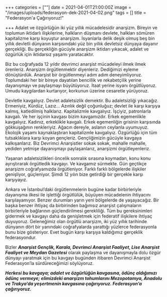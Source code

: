 +++
categories = [""]
date = 2021-04-01T21:00:00Z
image = "/images/uploads/federasyon-dek-2021-04-02.png"
tags = []
title = "Federasyon'a Çağırıyoruz!"

+++
Adalet ve özgürlüğün iki yüz yıllık mücadelesidir anarşizm. Bireyin ve toplumun iktidarlı ilişkilerine, halkların düşmanı devlete, halkları sömüren kapitalizme karşı koyuştur anarşizm. İsyanlarla delik deşik olmuş beş bin yıllık devletli dünyanın karşısındaki yüz bin yıllık devletsiz dünyaya dayanır gerçekliği. Bu gerçekliğin gücüyle anarşizm iktidarı yıkacak, adalet ve özgürlük için iktidarsız yaşamı yaratacaktır.

Biz bu coğrafyada 12 yıldır devrimci anarşist mücadeleyi ilmek ilmek örenleriz. Anarşizm örgütlenmektir diyenleriz. Dediğimizi eyleme dönüştürdük. Anarşist bir örgütlenmeyi adım adım deneyimliyoruz. Toplumdaki her bir bireye dayatılan bencillik ve rekabetçilik yerine dayanışmayı ve paylaşmayı büyütüyoruz. İtaat yerine isyanı örgütlüyoruz. Umudu kaygılardan kurtarıyor, korkunun üzerine cesaretle yürüyoruz.

Devletle kavgalıyız. Devlet adaletsizlik demektir. Bu adaletsizliği yıkacağız. Ermeniyiz, Kürdüz, Lazız… Azınlık değil çoğunluğuz; devlet ile karşı karşıya kalmış, katledilmiş halklarız. Kapitalizmle kavgalıyız. İşçiyiz, patronlarla kavgalı. Ve her işçinin kavgası bizim kavgamızdır. Erkek egemenlikle kavgalıyız. Kadınız, erkeklikle kavgalı. Erkek egemenliğin grisinin karşısında gökkuşağının renkleriyiz. Ağacın dereyle, aslanın ceylanla uyumuyuz. Ekolojik yaşamı kaynaklaştıran kapitalizmle kavgalıyız. Özgürlüğü için tüm tutsaklıklara karşı koyan gençleriz. Gençliğimizin gücüyle kavgaya kalkışanlarız. Biz Devrimci Anarşistler sokak sokak, mahalle mahalle, yediden yetmişe dayanışmayı paylaşanlarız, anarşizmi örgütleyenleriz.

Yaşanan adaletsizlikleri öncelik sonralık sırasına koymadan, konu konu ayrıştırarak örgütledik kavgayı. Ve kavgamız sürmekte. Gün geçtikçe anarşizm coğrafyamızda örgütleniyor. Farklı farklı bölgelerde ilişkiler genişliyor, güçleniyor. Şimdi 12 yılın bize getirdiği bir gerçekle karşı karşıyayız.

Ankara ve İstanbul’daki örgütlenmelerin bugüne kadar birbirleriyle dayanışma ilkesi ile işlettiği örgütlülük, büyüyen mücadelenin ihtiyacını karşılayamıyor. Benzer durumları yarın yeni bölgelerde de yaşayacağız. Bir başka benzer ihtiyaç da birbirinden bağımsız anarşist çalışmaların birbirleriyle bağlarının güçlendirilmesi gerekliliği. Tüm bu gereksinimleri gidermek ve kavgayı daha da genişletmek için federatif ilişkilere ihtiyaç duyuyoruz. Geleneğimiz olan örgütlü anarşizm, iki yüz yıllık tarihinde dünyanın dört bir yanındaki coğrafyalarda yarattığı yüzlerce federasyonla bunu bize gösteriyor. Evet bugün karşı karşıya kaldığımız gerçeklik federasyondur.

Bizler **_Anarşist Gençlik, Karala, Devrimci Anarşist Faaliyet, Lise Anarşist Faaliyet ve Meydan Gazetesi_** olarak paylaşma ve dayanışmayla dolu özgür dünyayı yaratmak için bu kavgayı bugünden itibaren Devrimci Anarşist Federasyon’la sürdüreceğimizi söylüyoruz.

**_Herkesi bu kavgaya; adalet ve özgürlüğün kavgasına, ödünç aldığımızı ödünç vermeye; elimizdeki anarşizm tohumlarını Mezopotamya, Anadolu ve Trakya’da yeşertmenin kavgasına çağırıyoruz. Federasyon’a çağırıyoruz._**